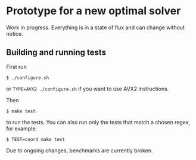 # Prototype for a new optimal solver

Work in progress. Everything is in a state of flux and can change without
notice.

## Building and running tests

First run

```
$ ./configure.sh
```

or `TYPE=AVX2 ./configure.sh` if you want to use AVX2 instructions.

Then

```
$ make test
```

to run the tests. You can also run only the tests that match a chosen
regex, for example:

```
$ TEST=coord make test
```

Due to ongoing changes, benchmarks are currently broken.
